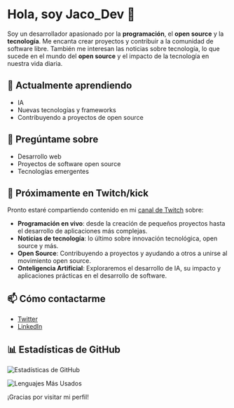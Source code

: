 # Hola, soy Jaco_Dev 👋

Soy un desarrollador apasionado por la **programación**, el **open source** y la **tecnología**. Me encanta crear proyectos y contribuir a la comunidad de software libre. También me interesan las noticias sobre tecnología, lo que sucede en el mundo del **open source** y el impacto de la tecnología en nuestra vida diaria.



## 🌱 Actualmente aprendiendo

- IA
- Nuevas tecnologías y frameworks
- Contribuyendo a proyectos de open source

## 💬 Pregúntame sobre

- Desarrollo web
- Proyectos de software open source
- Tecnologías emergentes

## 🎥 Próximamente en Twitch/kick

Pronto estaré compartiendo contenido en mi [canal de Twitch](https://www.twitch.tv/jaco_dev) sobre:

- **Programación en vivo**: desde la creación de pequeños proyectos hasta el desarrollo de aplicaciones más complejas.
- **Noticias de tecnología**: lo último sobre innovación tecnológica, open source y más.
- **Open Source**: Contribuyendo a proyectos y ayudando a otros a unirse al movimiento open source.
- **Onteligencia Artificial**: Exploraremos el desarrollo de IA, su impacto y aplicaciones prácticas en el desarrollo de software.


## 📫 Cómo contactarme

- [Twitter](https://x.com/Jaco_Dev)
- [LinkedIn](https://www.linkedin.com/in/jacoher/)

## 📊 Estadísticas de GitHub

![Estadísticas de GitHub](https://github-readme-stats.vercel.app/api?username=jacoher&show_icons=true&theme=radical&hide=prs,issues)
  
![Lenguajes Más Usados](https://github-readme-stats.vercel.app/api/top-langs/?username=jacoher&layout=compact&theme=radical)


¡Gracias por visitar mi perfil!

